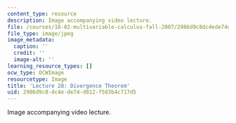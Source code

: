 ```yaml
---
content_type: resource
description: Image accompanying video lecture.
file: /courses/18-02-multivariable-calculus-fall-2007/2986d9c8dc4ede74d812f583b4c717d5_28.jpg
file_type: image/jpeg
image_metadata:
  caption: ''
  credit: ''
  image-alt: ''
learning_resource_types: []
ocw_type: OCWImage
resourcetype: Image
title: 'Lecture 28: Divergence Theorem'
uid: 2986d9c8-dc4e-de74-d812-f583b4c717d5
---
```

Image accompanying video lecture.

